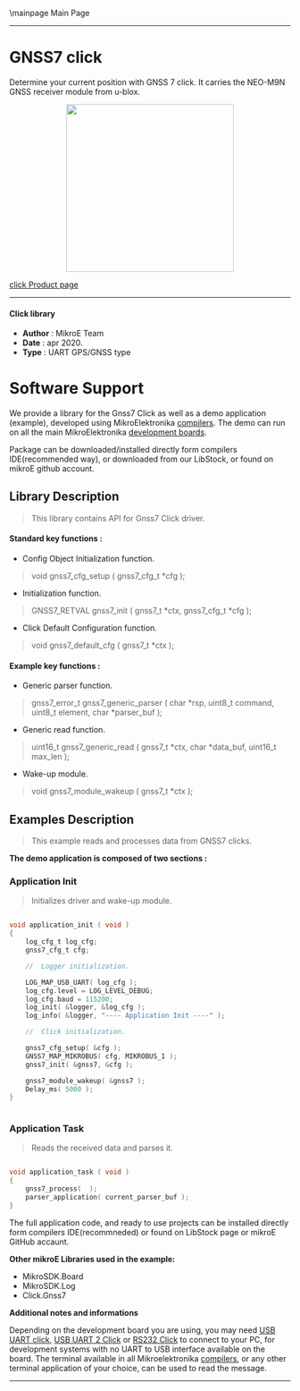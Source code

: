 \mainpage Main Page
 
---
# GNSS7 click

Determine your current position with GNSS 7 click. It carries the NEO-M9N GNSS receiver module from u-blox.

<p align="center">
  <img src="https://download.mikroe.com/images/click_for_ide/gnss7_click.png" height=300px>
</p>

[click Product page](<https://www.mikroe.com/gnss-7-click>)

---


#### Click library 

- **Author**        : MikroE Team
- **Date**          : apr 2020.
- **Type**          : UART GPS/GNSS type


# Software Support

We provide a library for the Gnss7 Click 
as well as a demo application (example), developed using MikroElektronika 
[compilers](https://shop.mikroe.com/compilers). 
The demo can run on all the main MikroElektronika [development boards](https://shop.mikroe.com/development-boards).

Package can be downloaded/installed directly form compilers IDE(recommended way), or downloaded from our LibStock, or found on mikroE github account. 

## Library Description

> This library contains API for Gnss7 Click driver.

#### Standard key functions :

- Config Object Initialization function.
> void gnss7_cfg_setup ( gnss7_cfg_t *cfg ); 
 
- Initialization function.
> GNSS7_RETVAL gnss7_init ( gnss7_t *ctx, gnss7_cfg_t *cfg );

- Click Default Configuration function.
> void gnss7_default_cfg ( gnss7_t *ctx );


#### Example key functions :

- Generic parser function.
> gnss7_error_t gnss7_generic_parser ( char *rsp,  uint8_t command, uint8_t element, char *parser_buf );
 
- Generic read function.
> uint16_t gnss7_generic_read ( gnss7_t *ctx, char *data_buf, uint16_t max_len );

- Wake-up module.
> void gnss7_module_wakeup ( gnss7_t *ctx );

## Examples Description

> This example reads and processes data from GNSS7 clicks.

**The demo application is composed of two sections :**

### Application Init 

> Initializes driver and wake-up module.

```c

void application_init ( void )
{
    log_cfg_t log_cfg;
    gnss7_cfg_t cfg;

    //  Logger initialization.

    LOG_MAP_USB_UART( log_cfg );
    log_cfg.level = LOG_LEVEL_DEBUG;
    log_cfg.baud = 115200;
    log_init( &logger, &log_cfg );
    log_info( &logger, "---- Application Init ----" );

    //  Click initialization.

    gnss7_cfg_setup( &cfg );
    GNSS7_MAP_MIKROBUS( cfg, MIKROBUS_1 );
    gnss7_init( &gnss7, &cfg );

    gnss7_module_wakeup( &gnss7 );
    Delay_ms( 5000 );
}
  
```

### Application Task

> Reads the received data and parses it.

```c

void application_task ( void )
{
    gnss7_process(  );
    parser_application( current_parser_buf );
} 

```

The full application code, and ready to use projects can be  installed directly form compilers IDE(recommneded) or found on LibStock page or mikroE GitHub accaunt.

**Other mikroE Libraries used in the example:** 

- MikroSDK.Board
- MikroSDK.Log
- Click.Gnss7

**Additional notes and informations**

Depending on the development board you are using, you may need 
[USB UART click](https://shop.mikroe.com/usb-uart-click), 
[USB UART 2 Click](https://shop.mikroe.com/usb-uart-2-click) or 
[RS232 Click](https://shop.mikroe.com/rs232-click) to connect to your PC, for 
development systems with no UART to USB interface available on the board. The 
terminal available in all Mikroelektronika 
[compilers](https://shop.mikroe.com/compilers), or any other terminal application 
of your choice, can be used to read the message.



---
